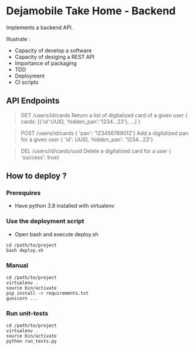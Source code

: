 # Dejamobile Take Home - Backend

Implements a backend API.

Illustrate :
- Capacity of develop a software
- Capacity of desiging a REST API
- Importance of packaging
- TDD
- Deployment
- CI scripts

##  API Endpoints

> GET /users/id/cards
> Return a list of digitalized card of a given user
> { cards: [{'id':UUID, 'hidden_pan':'1234...23'}, ...] }

> POST /users/id/cards { 'pan': '123456789012'}
> Add a digitalized pan for a given user
> { 'id': UUID, 'hidden_pan': '1234...23'}

> DEL /users/id/cards/uuid
> Delete a digitalized card for a user
> { 'success': true}

## How to deploy ?

### Prerequires 

- Have python 3.8 installed with virtualenv

### Use the deployment script

- Open bash and execute deploy.sh

```
cd /path/to/project
bash deploy.sh
```

### Manual

```
cd /path/to/project
virtualenv .
source bin/activate
pip install -r requirements.txt
gunicorn ...
```

### Run unit-tests

```
cd /path/to/project
virtualenv .
source bin/activate
python run_tests.py
```


